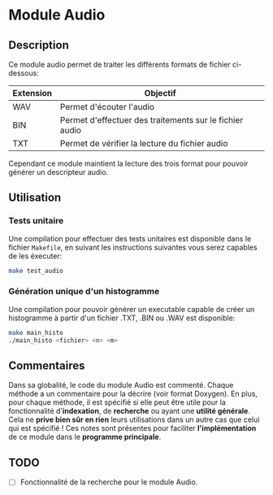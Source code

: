 # Module Audio

## Description

Ce module audio permet de traiter les différents formats de fichier ci-dessous:

| Extension | Objectif |
|-----------|----------|
| WAV       | Permet d'écouter l'audio |
| BIN       | Permet d'effectuer des traitements sur le fichier audio |
| TXT       | Permet de vérifier la lecture du fichier audio |

Cependant ce module maintient la lecture des trois format pour pouvoir générer un descripteur audio.

## Utilisation

### Tests unitaire

Une compilation pour effectuer des tests unitaires est disponible dans le fichier ``Makefile``, en suivant les instructions suivantes vous serez capables de les éxecuter:

```bash
make test_audio
```

### Génération unique d'un histogramme

Une compilation pour pouvoir générer un executable capable de créer un histogramme à partir d'un fichier .TXT, .BIN ou .WAV est disponible:

```bash
make main_histo
./main_histo <fichier> <n> <m>
```

## Commentaires

Dans sa globalité, le code du module Audio est commenté.
Chaque méthode a un commentaire pour la décrire (voir format Doxygen).
En plus, pour chaque méthode, il est spécifié si elle peut être utile pour la fonctionnalité d'**indexation**, de **recherche** ou ayant une **utilité générale**.
Cela ne **prive bien sûr en rien** leurs utilisations dans un autre cas que celui qui est spécifié ! Ces notes sont présentes pour faciliter **l'implémentation** de ce module dans le **programme principale**.

## TODO

- [ ] Fonctionnalité de la recherche pour le module Audio.